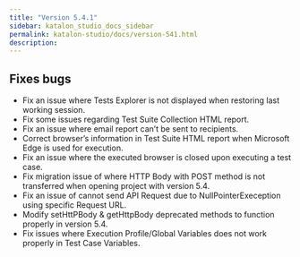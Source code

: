 ```yaml
---
title: "Version 5.4.1" 
sidebar: katalon_studio_docs_sidebar
permalink: katalon-studio/docs/version-541.html 
description: 
---
```

Fixes bugs
----------

*   Fix an issue where Tests Explorer is not displayed when restoring last working session.
*   Fix some issues regarding Test Suite Collection HTML report.
*   Fix an issue where email report can’t be sent to recipients.
*   Correct browser’s information in Test Suite HTML report when Microsoft Edge is used for execution.
*   Fix an issue where the executed browser is closed upon executing a test case.
*   Fix migration issue of where HTTP Body with POST method is not transferred when opening project with version 5.4.
*   Fix an issue of cannot send API Request due to NullPointerExeception using specific Request URL.
*   Modify setHttPBody & getHttpBody deprecated methods to function properly in version 5.4.
*   Fix issues where Execution Profile/Global Variables does not work properly in Test Case Variables.